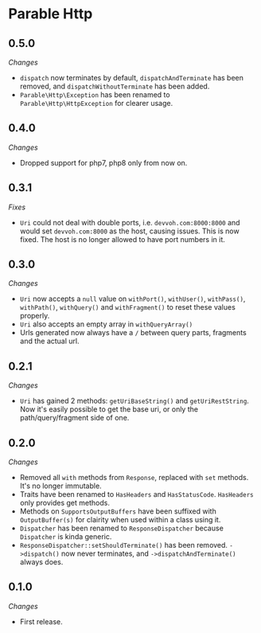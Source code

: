 # Parable Http

## 0.5.0

_Changes_
- `dispatch` now terminates by default, `dispatchAndTerminate` has been removed, and `dispatchWithoutTerminate` has been added.
- `Parable\Http\Exception` has been renamed to `Parable\Http\HttpException` for clearer usage.

## 0.4.0

_Changes_
- Dropped support for php7, php8 only from now on.

## 0.3.1
_Fixes_
- `Uri` could not deal with double ports, i.e. `devvoh.com:8000:8000` and would set `devvoh.com:8000` as the host, causing issues. This is now fixed. The host is no longer allowed to have port numbers in it.

## 0.3.0

_Changes_
- `Uri` now accepts a `null` value on `withPort()`, `withUser()`, `withPass()`, `withPath()`, `withQuery()` and `withFragment()` to reset these values properly.
- `Uri` also accepts an empty array in `withQueryArray()`
- Urls generated now always have a `/` between query parts, fragments and the actual url.

## 0.2.1

_Changes_
- `Uri` has gained 2 methods: `getUriBaseString()` and `getUriRestString`. Now it's easily possible to get the base uri, or only the path/query/fragment side of one.

## 0.2.0

_Changes_
- Removed all `with` methods from `Response`, replaced with `set` methods. It's no longer immutable.
- Traits have been renamed to `HasHeaders` and `HasStatusCode`. `HasHeaders` only provides get methods.
- Methods on `SupportsOutputBuffers` have been suffixed with `OutputBuffer(s)` for clairity when used within a class using it.
- `Dispatcher` has been renamed to `ResponseDispatcher` because `Dispatcher` is kinda generic.
- `ResponseDispatcher::setShouldTerminate()` has been removed. `->dispatch()` now never terminates, and `->dispatchAndTerminate()` always does.

## 0.1.0

_Changes_
- First release.
